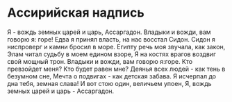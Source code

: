 <!--
.. title: Ассаргадон
.. slug: Assargadon_ru
.. date: 2016-08-24 10:02:00 UTC
.. tags: poetry
.. category: poetry_ru
.. link: 
.. description: 
.. type: text
-->

Aссирийская надпись
============= 
Я - вождь земных царей и царь, Ассаргадон. 
Владыки и вожди, вам говорю я: горе! 
Едва я принял власть, на нас восстал Сидон. 
Сидон я ниспроверг и камни бросил в море. 
Египту речь моя звучала, как закон, 
Элам читал судьбу в моем едином взоре, 
Я на костях врагов воздвиг свой мощный трон. 
Владыки и вожди, вам говорю я:горе. 
Кто превзойдет меня? Кто будет равен мне? 
Деянья всех людей - как тень в безумном сне, 
Мечта о подвигах - как детская забава. 
Я исчерпал до дна тебя, земная слава! 
И вот стою один, величьем упоен, 
Я, вождь земных царей и царь - Ассаргадон. 
